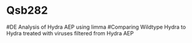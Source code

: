 # Qsb282
#DE Analysis of Hydra AEP using limma
#Comparing Wildtype Hydra to Hydra treated with viruses filtered from Hydra AEP
